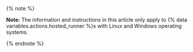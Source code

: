 {% note %}

**Note:** The information and instructions in this article only apply to {% data variables.actions.hosted_runner %}s with Linux and Windows operating systems.

{% endnote %}
